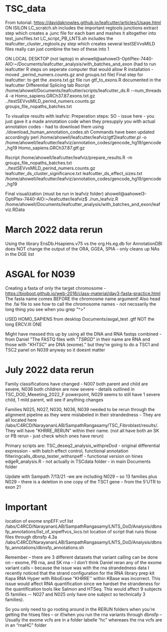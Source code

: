 # TSC_data

From tutorial: https://davidaknowles.github.io/leafcutter/articles/Usage.html 
ON ISILON
LC_scratch.sh includes the important regtools junctions extract step which creates a .junc file for each bam and mashes it altogether into test_juncfiles.txt
LC_script_PB_LNTS.sh includes the leafcutter_cluster_regtools.py step which creates several testSEVvsMILD files
really can just combine the two of these into 1

ON LOCAL DESKTOP (not laptop) in ahowell@aahowel3-OptiPlex-7440-AIO:~/Documents/leafcutter_analysis/with_batches_and_exon
(had to run leafcutter R steps on seperate computer that would allow R installation - moved _perind_numers.counts.gz and groups.txt file) 
Final step for leafcutter: 
to get the .exons.txt.gz file run gtf_to_exons.R documented in the leafcutter Differential Splicing tab 
Rscript /home/ahowell/Documents/leafcutter/scripts/leafcutter_ds.R --num_threads 4 -e Homo_sapiens.GRCh37.87.exons.txt.gz ../testSEVvsMILD_perind_numers.counts.gz groups_file_nopaths_batches.txt

To visualize results with leafviz: 
Preperation steps: 
SO - issue here - you just gave it a made annotation code when they presupply you with actual annotation codes - had to download them using ./download_human_annotation_codes.sh
Commands have been updated accordingly
perl /home/ahowell/leafcutter/leafviz/gtf2leafcutter.pl -o /home/ahowell/leafcutter/leafviz/annotation_codes/gencode_hg19/gencode_hg19 Homo_sapiens.GRCh37.87.gtf.gz

Rscript /home/ahowell/leafcutter/leafviz/prepare_results.R -m groups_file_nopaths_batches.txt ../testSEVvsMILD_perind_numers.counts.gz leafcutter_ds_cluster_significance.txt leafcutter_ds_effect_sizes.txt /home/ahowell/leafcutter/leafviz/annotation_codes/gencode_hg19/gencode_hg19

Final visualization (must be run in leafviz folder) 
ahowell@aahowel3-OptiPlex-7440-AIO:~/leafcutter/leafviz$ ./run_leafviz.R /home/ahowell/Documents/leafcutter_analysis/with_batches_and_exon/leafviz.RData

# March 2022 data rerun
Using the library EnsDb.Hsapiens.v75 vs the org.Hs.eg.db for AnnotationDBI does NOT change the output of the ORA, GGEA, SPIA - only cleans up NAs in the DGE list

# ASGAL for N039 
Creating a fasta of only the target chromosome - https://bioboot.github.io/web-2016/class-material/day3-fasta-practice.html 
The fasta name comes BEFORE the chromosme name argument! Also head the .fai file to see how to call the chromosome names - not necssarily the long thing you see when you grep "^>" 

USED HOMO_SAPIENS from desktop Documents/asgal_test .gtf NOT the long ERCV.III ONE 

Might have messed this up by using all the DNA and RNA fastqs combined - from Daniel "The FASTQ files with "_TSRGD_" in their name are RNA and those with "_KHTSC_" are DNA (exome)." but they're going to do a TSC1 and TSC2 panel on N039 anyway so it doesnt matter

# July 2022 data rerun
Family classifications have changed - N007 both parent and child are severe, N036 both children are now severe - details outlined in TSC_DOD_Meeeting_2022_F powerpoint, N029 seems to still have 1 severe child, 1 mild parent, will see if anything changes 

Families N025, N027, N030, N036, N039 needed to be rerun through the alignment pipeline as they were mislabeled in their strandedness - They are all located here /labs/C4RCD/NarayananLAB/SampathRangasamy/TSC_Fibroblast/results/. They will have "KHRRE_RERUN" within their name. (not all have both an SK or PB rerun - just check which ones have rerun)

Primary scripts are:
TSC_deseq2_analysis_withpreDod - original differential expression - with batch effect control, functional annotation 
filteringcalls_dbsnp_tester_withsnpeff - functional version on hines
edgeR_analysis.R - not actually in TSCdata folder - in main Documents folder 


Update with Sampath 7/13/21
-we are including N029 – so 13 families plus N029 – there is a deletion in one copy of the TSC1 gene – from the 5’UTR to exon 21 

# Important 
location of exome snpEFF.vcf list 
/labs/C4RCD/NarayananLAB/SampathRangasamy/LNTS_DoD/Analysis/dbnsfp_annotations/list_of_snpeffvcs_locs.txt 
location of script that runs those files through dbnsfp 4.3a 
/labs/C4RCD/NarayananLAB/SampathRangasamy/LNTS_DoD/Analysis/dbnsfp_annotations/dbnsfp_annotations.sh


Remember – there are 3 different datasets that variant calling can be done on – exome, PB rna, and SK rna – I don’t think Daniel reran any of the exome variant calls – because the issue was with the rna strandedness data 
I recently noticed that the strand configuration for the RNA library prep kit Kapa RNA Hyper with RiboErase "KHRRE'' within KBase was incorrect. This issue would affect RNA quantification since we hardset the strandeness for the quantification tools like Salmon and HTSeq. This would affect 9 subjects (5 families -- N027 and N025 only have one subject so technically 3 families).
 
So you only need to go rooting around in the RERUN folders when you’re getting the htseq files – or if/when you run the rna variants through dbnsfp – 
Usually the exome vcfs are in a folder labelle “hc” whereaes the rna vcfs are in an “rnaHC” folder 

